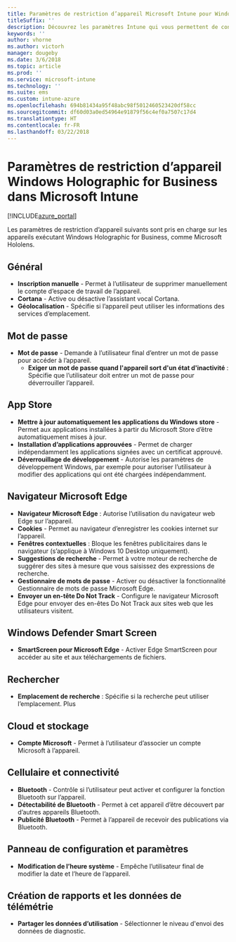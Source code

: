 ```yaml
---
title: Paramètres de restriction d’appareil Microsoft Intune pour Windows Holographic for Business
titleSuffix: ''
description: Découvrez les paramètres Intune qui vous permettent de contrôler les paramètres et fonctionnalités des appareils exécutant Windows Holographic for Business.
keywords: ''
author: vhorne
ms.author: victorh
manager: dougeby
ms.date: 3/6/2018
ms.topic: article
ms.prod: ''
ms.service: microsoft-intune
ms.technology: ''
ms.suite: ems
ms.custom: intune-azure
ms.openlocfilehash: 694b81434a95f48abc98f5012460523420df58cc
ms.sourcegitcommit: df60d03a0ed54964e91879f56c4ef0a7507c17d4
ms.translationtype: HT
ms.contentlocale: fr-FR
ms.lasthandoff: 03/22/2018
---
```

# <a name="microsoft-intune-windows-holographic-for-business-device-restriction-settings"></a>Paramètres de restriction d’appareil Windows Holographic for Business dans Microsoft Intune

[!INCLUDE[azure_portal](./includes/azure_portal.md)]

Les paramètres de restriction d’appareil suivants sont pris en charge sur les appareils exécutant Windows Holographic for Business, comme Microsoft Hololens.

## <a name="general"></a>Général

- **Inscription manuelle** - Permet à l’utilisateur de supprimer manuellement le compte d’espace de travail de l’appareil.
- **Cortana** - Active ou désactive l’assistant vocal Cortana.
- **Géolocalisation** - Spécifie si l’appareil peut utiliser les informations des services d’emplacement.



## <a name="password"></a>Mot de passe
-   **Mot de passe** - Demande à l’utilisateur final d’entrer un mot de passe pour accéder à l’appareil.
    -   **Exiger un mot de passe quand l'appareil sort d'un état d'inactivité** : Spécifie que l’utilisateur doit entrer un mot de passe pour déverrouiller l’appareil.



## <a name="app-store"></a>App Store

-   **Mettre à jour automatiquement les applications du Windows store** - Permet aux applications installées à partir du Microsoft Store d’être automatiquement mises à jour.
-   **Installation d’applications approuvées** - Permet de charger indépendamment les applications signées avec un certificat approuvé.
-   **Déverrouillage de développement** - Autorise les paramètres de développement Windows, par exemple pour autoriser l’utilisateur à modifier des applications qui ont été chargées indépendamment.

## <a name="edge-browser"></a>Navigateur Microsoft Edge

-   **Navigateur Microsoft Edge** : Autorise l’utilisation du navigateur web Edge sur l’appareil.
-   **Cookies** - Permet au navigateur d’enregistrer les cookies internet sur l’appareil.
-   **Fenêtres contextuelles** : Bloque les fenêtres publicitaires dans le navigateur (s’applique à Windows 10 Desktop uniquement).
-   **Suggestions de recherche** - Permet à votre moteur de recherche de suggérer des sites à mesure que vous saisissez des expressions de recherche.
-   **Gestionnaire de mots de passe** - Activer ou désactiver la fonctionnalité Gestionnaire de mots de passe Microsoft Edge.
- **Envoyer un en-tête Do Not Track** - Configure le navigateur Microsoft Edge pour envoyer des en-êtes Do Not Track aux sites web que les utilisateurs visitent.

## <a name="windows-defender-smart-screen"></a>Windows Defender Smart Screen

- **SmartScreen pour Microsoft Edge** - Activer Edge SmartScreen pour accéder au site et aux téléchargements de fichiers.

## <a name="search"></a>Rechercher
- **Emplacement de recherche** : Spécifie si la recherche peut utiliser l’emplacement. Plus


## <a name="cloud-and-storage"></a>Cloud et stockage
-   **Compte Microsoft** - Permet à l’utilisateur d’associer un compte Microsoft à l’appareil.

## <a name="cellular-and-connectivity"></a>Cellulaire et connectivité

-   **Bluetooth** - Contrôle si l’utilisateur peut activer et configurer la fonction Bluetooth sur l’appareil.
-   **Détectabilité de Bluetooth** - Permet à cet appareil d’être découvert par d’autres appareils Bluetooth.
-   **Publicité Bluetooth** - Permet à l’appareil de recevoir des publications via Bluetooth.

## <a name="control-panel-and-settings"></a>Panneau de configuration et paramètres

- **Modification de l’heure système** - Empêche l’utilisateur final de modifier la date et l’heure de l’appareil.

## <a name="reporting-and-telemetry"></a>Création de rapports et les données de télémétrie

- **Partager les données d’utilisation** - Sélectionner le niveau d'envoi des données de diagnostic.